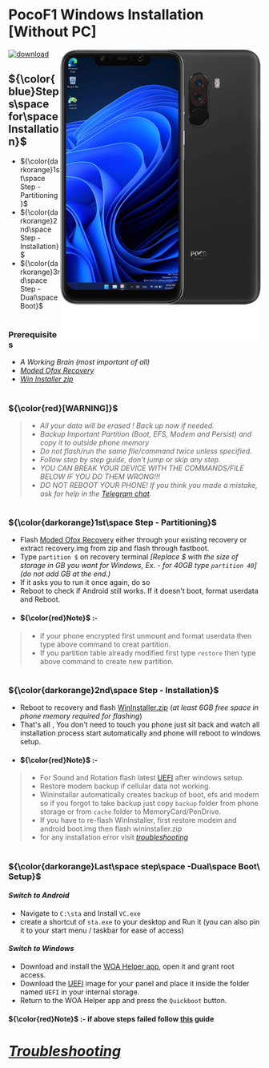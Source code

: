 # PocoF1 Windows Installation [Without PC]
<img align="right" src="beryllium.png" width="400" alt="Windows installation on beryllium">

[![download](https://github.com/Kumar-Jy/Windows-in-PocoF1-Without-PC/assets/20044626/3abc8b52-c5c6-4495-b623-d1312195d639)](https://youtu.be/e0fF1_bKQYE)
## ${\color{blue}Steps\space for\space Installation}$ 
- ${\color{darkorange}1st\space Step - Partitioning}$
- ${\color{darkorange}2nd\space Step - Installation}$
- ${\color{darkorange}3rd\space Step - Dual\space Boot}$
#
### Prerequisites
- _A Working Brain (most important of all)_
- [_Moded Ofox Recovery_](https://drive.google.com/file/d/1E8pkY7zLGfZJ0fAAoQr9GLnHf2y0n500/view?usp=drive_link)
- [_Win Installer zip_](https://drive.google.com/file/d/1MzfwyL2pDMEn1B6P9ma0ykun6TmM-pat/view?usp=drive_link)
#
### ${\color{red}[WARNING]}$
> - _All your data will be erased ! Back up now if needed._
> - _Backup Important Partition (Boot, EFS, Modem and Persist) and copy it to outside phone memory_
> - _Do not flash/run the same file/command twice unless specified._
> - _Follow step by step guide, don't jump or skip any step._
> - _YOU CAN BREAK YOUR DEVICE WITH THE COMMANDS/FILE BELOW IF YOU DO THEM WRONG!!!_
> - _DO NOT REBOOT YOUR PHONE! If you think you made a mistake, ask for help in the [Telegram chat](https://t.me/Kumar_Jy)._
#

### **${\color{darkorange}1st\space Step - Partitioning}$**
- Flash [Moded Ofox Recovery](https://drive.google.com/file/d/1E8pkY7zLGfZJ0fAAoQr9GLnHf2y0n500/view?usp=drive_link) either through your existing recovery or extract recovery.img from zip and flash through fastboot.
- Type ` partition $ ` on recovery terminal _[Replace $ with the size of storage in GB you want for Windows, Ex. - for 40GB type `partition 40`] (do not add GB at the end.)_
- If it asks you to run it once again, do so
- Reboot to check if Android still works. If it doesn't boot, format userdata and Reboot.
- #### ${\color{red}Note}$ :- 
> - if your phone encrypted first unmount and format userdata then type above command to creat partition.
> - If you partition table already modified first type ` restore ` then type above command to create new partition. 
#

### ${\color{darkorange}2nd\space Step - Installation}$
- Reboot to recovery and flash [WinInstaller.zip](https://drive.google.com/file/d/1MzfwyL2pDMEn1B6P9ma0ykun6TmM-pat/view?usp=drive_link) (_at least 6GB free space in phone memory required for flashing_)
- That's all , 
 You don't need to touch you phone just sit back and watch all installation process start automatically and phone will reboot to windows setup.
- #### ${\color{red}Note}$ :- 
> - For Sound and Rotation flash latest [UEFI](https://github.com/n00b69/woa-beryllium/releases/tag/UEFI) after windows setup.
> - Restore modem backup if cellular data not working.
> - Wininstallar automatically creates backup of boot, efs and modem so if you forgot to take backup just copy `backup` folder from phone storage or from `cache` folder to MemoryCard/PenDrive.
> - If you have to re-flash WinInstaller, first restore modem and android boot.img then flash wininstaller.zip
> - for any installation error visit _[troubleshooting](troubleshooting.md)_

#
### ${\color{darkorange}Last\space step\space -Dual\space Boot\ Setup}$
#### _Switch to Android_
- Navigate to `` C:\sta `` and Install ` VC.exe `
- create a shortcut of `sta.exe` to your desktop and Run it (you can also pin it to your start menu / taskbar for ease of access)
#### _Switch to Windows_
- Download and install the [WOA Helper app](https://github.com/Marius586/WoA-Helper-update/releases/tag/WOA), open it and grant root access.
- Download the [UEFI](https://github.com/n00b69/woa-beryllium/releases/tag/UEFI) image for your panel and place it inside the folder named `UEFI` in your internal storage.
- Return to the WOA Helper app and press the `Quickboot` button.
#### ${\color{red}Note}$ :- if above steps failed follow [this](https://github.com/n00b69/woa-beryllium/blob/main/guide/dualboot.md) guide
#
# _[Troubleshooting](troubleshooting.md)_






















